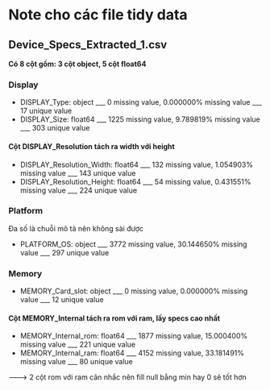 # Note cho các file tidy data

## Device_Specs_Extracted_1.csv

<b>Có 8 cột gồm: 3 cột object, 5 cột float64</b>

### Display

-   DISPLAY_Type: object \_\_\_ 0 missing value, 0.000000% missing value \_\_\_ 17 unique value
-   DISPLAY_Size: float64 \_\_\_ 1225 missing value, 9.789819% missing value \_\_\_ 303 unique value

#### Cột DISPLAY_Resolution tách ra width với height

-   DISPLAY_Resolution_Width: float64 \_\_\_ 132 missing value, 1.054903% missing value \_\_\_ 143 unique value
-   DISPLAY_Resolution_Height: float64 \_\_\_ 54 missing value, 0.431551% missing value \_\_\_ 224 unique value

### Platform

Đa số là chuỗi mô tả nên không sài được

-   PLATFORM_OS: object \_\_\_ 3772 missing value, 30.144650% missing value \_\_\_ 297 unique value

### Memory

-   MEMORY_Card_slot: object \_\_\_ 0 missing value, 0.000000% missing value \_\_\_ 12 unique value

#### Cột MEMORY_Internal tách ra rom với ram, lấy specs cao nhất

-   MEMORY_Internal_rom: float64 \_\_\_ 1877 missing value, 15.000400% missing value \_\_\_ 221 unique value
-   MEMORY_Internal_ram: float64 \_\_\_ 4152 missing value, 33.181491% missing value \_\_\_ 80 unique value

---> 2 cột rom với ram cân nhắc nên fill null bằng min hay 0 sẽ tốt hơn
